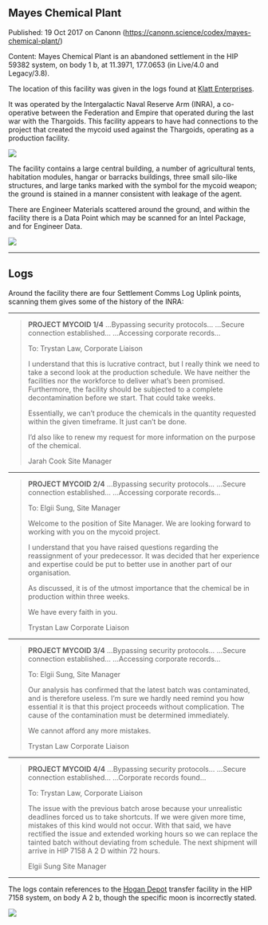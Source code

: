## Mayes Chemical Plant

Published: 19 Oct 2017 on Canonn (https://canonn.science/codex/mayes-chemical-plant/)

Content: Mayes Chemical Plant is an abandoned settlement in the HIP 59382 system, on body 1 b, at 11.3971, 177.0653 (in Live/4.0 and Legacy/3.8).

The location of this facility was given in the logs found at [Klatt Enterprises](https://canonn.science/codex/klatt-enterprises/).

It was operated by the Intergalactic Naval Reserve Arm (INRA), a co-operative between the Federation and Empire that operated during the last war with the Thargoids. This facility appears to have had connections to the project that created the mycoid used against the Thargoids, operating as a production facility.

[![](https://canonn.science/wp-content/uploads/2017/10/Screenshot_2548-1024x576.jpg)](https://canonn.science/wp-content/uploads/2017/10/Screenshot_2548.jpg)

The facility contains a large central building, a number of agricultural tents, habitation modules, hangar or barracks buildings, three small silo-like structures, and large tanks marked with the symbol for the mycoid weapon; the ground is stained in a manner consistent with leakage of the agent.

There are Engineer Materials scattered around the ground, and within the facility there is a Data Point which may be scanned for an Intel Package, and for Engineer Data.

[![](https://canonn.science/wp-content/uploads/2017/10/HIP-59382-1024x576.jpg)](https://canonn.science/wp-content/uploads/2017/10/HIP-59382.jpg)

* * *

## Logs

Around the facility there are four Settlement Comms Log Uplink points, scanning them gives some of the history of the INRA:

* * *

> 
> **PROJECT MYCOID 1/4**
> …Bypassing security protocols…
> …Secure connection established…
> …Accessing corporate records…
> 
> To: Trystan Law, Corporate Liaison
> 
> I understand that this is lucrative contract, but I really think we need to take a second look at the production schedule. We have neither the facilities nor the workforce to deliver what’s been promised. Furthermore, the facility should be subjected to a complete decontamination before we start. That could take weeks.
> 
> Essentially, we can’t produce the chemicals in the quantity requested within the given timeframe. It just can’t be done.
> 
> I’d also like to renew my request for more information on the purpose of the chemical.
> 
> Jarah Cook
> Site Manager

* * *

> 
> **PROJECT MYCOID 2/4**
> …Bypassing security protocols…
> …Secure connection established…
> …Accessing corporate records…
> 
> To: Elgii Sung, Site Manager
> 
> Welcome to the position of Site Manager. We are looking forward to working with you on the mycoid project.
> 
> I understand that you have raised questions regarding the reassignment of your predecessor. It was decided that her experience and expertise could be put to better use in another part of our organisation.
> 
> As discussed, it is of the utmost importance that the chemical be in production within three weeks.
> 
> We have every faith in you.
> 
> Trystan Law
> Corporate Liaison

* * *

> 
> **PROJECT MYCOID 3/4**
> …Bypassing security protocols…
> …Secure connection established…
> …Accessing corporate records…
> 
> To: Elgii Sung, Site Manager
> 
> Our analysis has confirmed that the latest batch was contaminated, and is therefore useless. I’m sure we hardly need remind you how essential it is that this project proceeds without complication. The cause of the contamination must be determined immediately.
> 
> We cannot afford any more mistakes.
> 
> Trystan Law
> Corporate Liaison

* * *

> 
> **PROJECT MYCOID 4/4**
> …Bypassing security protocols…
> …Secure connection established…
> …Corporate records found…
> 
> To: Trystan Law, Corporate Liaison
> 
> The issue with the previous batch arose because your unrealistic deadlines forced us to take shortcuts. If we were given more time, mistakes of this kind would not occur. With that said, we have rectified the issue and extended working hours so we can replace the tainted batch without deviating from schedule. The next shipment will arrive in HIP 7158 A 2 D within 72 hours.
> 
> Elgii Sung
> Site Manager

* * *

The logs contain references to the [Hogan Depot](https://canonn.science/codex/hogan-depot/) transfer facility in the HIP 7158 system, on body A 2 b, though the specific moon is incorrectly stated.

[![](https://canonn.science/wp-content/uploads/2017/10/Screenshot_2550-1024x576.jpg)](https://canonn.science/wp-content/uploads/2017/10/Screenshot_2550.jpg)